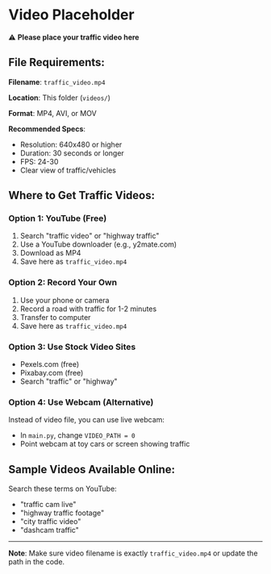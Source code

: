 # Video Placeholder

⚠️ **Please place your traffic video here**

## File Requirements:

**Filename**: `traffic_video.mp4`

**Location**: This folder (`videos/`)

**Format**: MP4, AVI, or MOV

**Recommended Specs**:
- Resolution: 640x480 or higher
- Duration: 30 seconds or longer
- FPS: 24-30
- Clear view of traffic/vehicles

## Where to Get Traffic Videos:

### Option 1: YouTube (Free)
1. Search "traffic video" or "highway traffic"
2. Use a YouTube downloader (e.g., y2mate.com)
3. Download as MP4
4. Save here as `traffic_video.mp4`

### Option 2: Record Your Own
1. Use your phone or camera
2. Record a road with traffic for 1-2 minutes
3. Transfer to computer
4. Save here as `traffic_video.mp4`

### Option 3: Use Stock Video Sites
- Pexels.com (free)
- Pixabay.com (free)
- Search "traffic" or "highway"

### Option 4: Use Webcam (Alternative)
Instead of video file, you can use live webcam:
- In `main.py`, change `VIDEO_PATH = 0`
- Point webcam at toy cars or screen showing traffic

## Sample Videos Available Online:

Search these terms on YouTube:
- "traffic cam live"
- "highway traffic footage"
- "city traffic video"
- "dashcam traffic"

---

**Note**: Make sure video filename is exactly `traffic_video.mp4` or update the path in the code.
